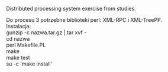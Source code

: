 Distributed processing system exercise from studies.

Do procesu 3 potrzebne biblioteki perl: XML-RPC i XML-TreePP.<br />
Instalacja:<br />
gunzip -c nazwa.tar.gz | tar xvf -<br />
cd nazwa<br />
perl Makefile.PL<br />
make<br />
make test<br />
su -c 'make install'<br />
